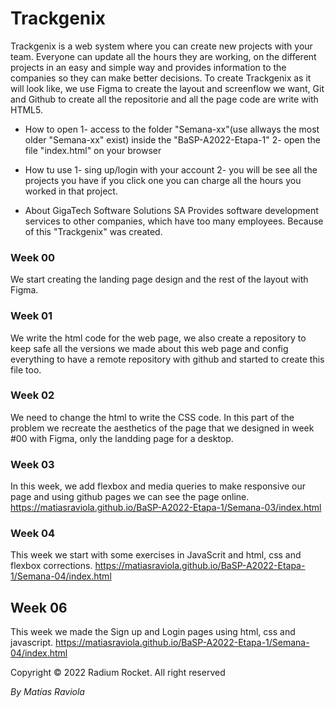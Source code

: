 # Trackgenix

Trackgenix is ​​a web system where you can create new projects with your team. Everyone can update all the
hours they are working, on the different projects in an easy and simple way and provides information to the companies so they can make better decisions.
To create Trackgenix as it will look like, we use Figma to create the layout and screenflow we want, Git and Github to create all the repositorie and all the page code are write with HTML5.


-  How to open
    1- access to the folder "Semana-xx"(use allways the most older "Semana-xx" exist) inside the "BaSP-A2022-Etapa-1"
    2- open the file "index.html" on your browser

-  How tu use
    1- sing up/login with your account
    2- you will be see all the projects you have if you click one you can charge all the hours you worked in that project.



- About GigaTech Software Solutions SA
    Provides software development services to other companies, which have too many employees. Because of this "Trackgenix" was created.

### Week 00
We start creating the landing page design and the rest of the layout with Figma.

### Week 01
We write the html code for the web page, we also create a repository to keep safe all the versions we made about this web page and config everything to have a remote repository with github and started to create this file too.

### Week 02
We need to change the html to write the CSS code. In this part of the problem we recreate the aesthetics of the page that we designed in week #00 with Figma, only the landding page for a desktop.

### Week 03
In this week, we add flexbox and media queries to make responsive our page and using github pages we can see the page online.
https://matiasraviola.github.io/BaSP-A2022-Etapa-1/Semana-03/index.html

### Week 04
This week we start with some exercises in JavaScrit and html, css and flexbox corrections.
https://matiasraviola.github.io/BaSP-A2022-Etapa-1/Semana-04/index.html

## Week 06
This week we made the Sign up and Login pages using html, css and javascript.
https://matiasraviola.github.io/BaSP-A2022-Etapa-1/Semana-04/index.html

Copyright © 2022 Radium Rocket. All right reserved

_By Matías Raviola_
